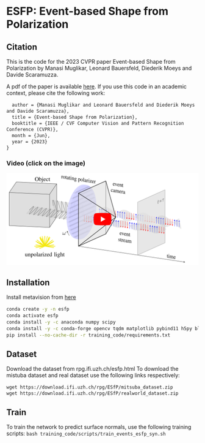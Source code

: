 # ESFP: Event-based Shape from Polarization
## Citation
This is the code for the 2023 CVPR paper Event-based Shape from Polarization by Manasi Muglikar, Leonard Bauersfeld, Diederik Moeys and Davide Scaramuzza.

A pdf of the paper is available [here](https://rpg.ifi.uzh.ch/docs/CVPR23_Muglikar.pdf). If you use this code in an academic context, please cite the following work:

```@InProceedings{Muglikar23CVPR,
  author = {Manasi Muglikar and Leonard Bauersfeld and Diederik Moeys and Davide Scaramuzza},
  title = {Event-based Shape from Polarization},
  booktitle = {IEEE / CVF Computer Vision and Pattern Recognition Conference (CVPR)},
  month = {Jun},
  year = {2023}
}
```
### Video (click on the image)
[![Event-based Shape from Polarization](images/CVPR23_Muglikar_yt.png)](https://youtu.be/sF3Ue2Zkpec)
## Installation

Install metavision from [here](https://docs.prophesee.ai/3.1.2/installation/index.html)
```bash
conda create -y -n esfp
conda activate esfp
conda install -y -c anaconda numpy scipy
conda install -y -c conda-forge opencv tqdm matplotlib pybind11 h5py blosc-hdf5-plugin
pip install --no-cache-dir -r training_code/requirements.txt

```
## Dataset
Download the dataset from rpg.ifi.uzh.ch/esfp.html
To download the mistuba dataset and real dataset use the following links respectively:

```
wget https://download.ifi.uzh.ch/rpg/ESfP/mitsuba_dataset.zip
wget https://download.ifi.uzh.ch/rpg/ESfP/realworld_dataset.zip
```

## Train
To train the network to predict surface normals, use the following training scripts:
`bash training_code/scripts/train_events_esfp_syn.sh`

